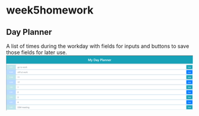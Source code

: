 # week5homework

## Day Planner
A list of times during the workday with fields for inputs and buttons to save those fields for later use.
![Alt text](./Assets/DayPlanner.PNG?raw=true "DayPlannerPreview")